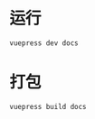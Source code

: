 <!--
 * @Date: 2022-06-09 20:45:37
 * @LastEditors: 廖洪玉
 * @LastEditTime: 2022-06-16 00:27:10
 * @FilePath: \blog-master\README.md
-->
# 运行
```sh
vuepress dev docs
```
# 打包
```sh
vuepress build docs
```

